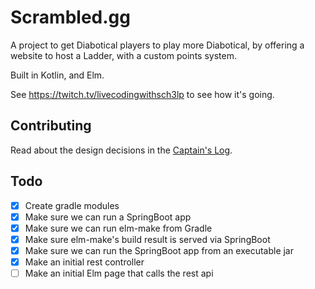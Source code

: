 # Scrambled.gg

A project to get Diabotical players to play more Diabotical, by offering a website to host a Ladder, with a custom points system.

Built in Kotlin, and Elm.

See https://twitch.tv/livecodingwithsch3lp to see how it's going.

## Contributing
Read about the design decisions in the [Captain's Log](./docs/CaptainsLog.md).

## Todo
* [x] Create gradle modules
* [x] Make sure we can run a SpringBoot app
* [x] Make sure we can run elm-make from Gradle
* [x] Make sure elm-make's build result is served via SpringBoot
* [x] Make sure we can run the SpringBoot app from an executable jar
* [x] Make an initial rest controller
* [ ] Make an initial Elm page that calls the rest api